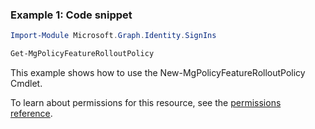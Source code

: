 ### Example 1: Code snippet

```powershellImport-Module Microsoft.Graph.Identity.SignIns

Get-MgPolicyFeatureRolloutPolicy
```
This example shows how to use the New-MgPolicyFeatureRolloutPolicy Cmdlet.
To learn about permissions for this resource, see the [permissions reference](/graph/permissions-reference).

